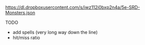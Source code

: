 


https://dl.dropboxusercontent.com/s/iwz112i0bxp2n4a/5e-SRD-Monsters.json


TODO
- add spells (very long way down the line)
- hit/miss ratio